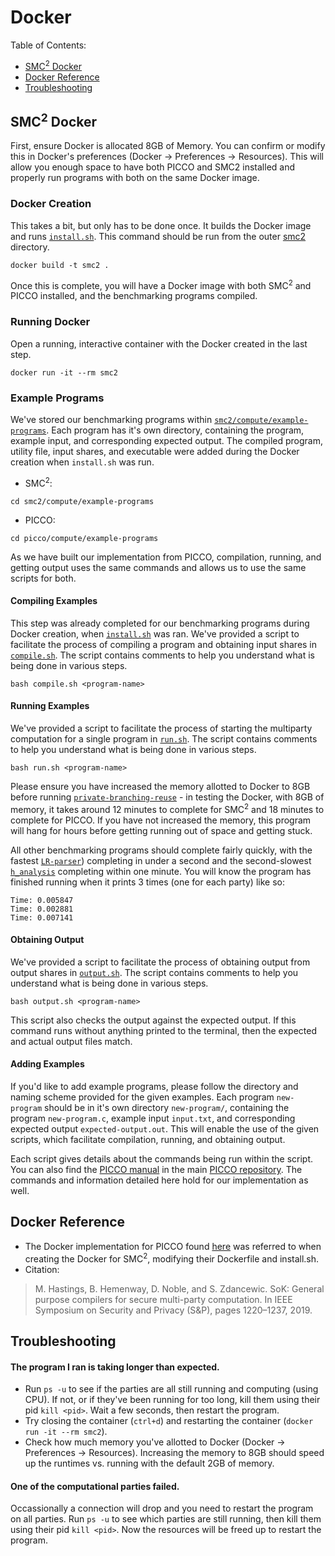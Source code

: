 # Docker
Table of Contents:
- [SMC<sup>2</sup> Docker](#smc2-docker)
- [Docker Reference](#docker-reference)
- [Troubleshooting](#troubleshooting)

## SMC<sup>2</sup> Docker
First, ensure Docker is allocated 8GB of Memory. 
You can confirm or modify this in Docker's preferences (Docker -> Preferences -> Resources).
This will allow you enough space to have both PICCO and SMC2 installed and properly run programs with both on the same Docker image. 

### Docker Creation
This takes a bit, but only has to be done once. It builds the Docker image and runs [`install.sh`](install.sh). 
This command should be run from the outer [smc2](https://github.com/SMC2-Team/smc2) directory.
```
docker build -t smc2 .
```
Once this is complete, you will have a Docker image with both SMC<sup>2</sup> and PICCO installed, and the benchmarking programs compiled. 

### Running Docker
Open a running, interactive container with the Docker created in the last step.
```
docker run -it --rm smc2
```

### Example Programs
We've stored our benchmarking programs within [`smc2/compute/example-programs`](../smc2/compute/example-programs). 
Each program has it's own directory, containing the program, example input, and corresponding expected output. 
The compiled program, utility file, input shares, and executable were added during the Docker creation when `install.sh` was run.

- SMC<sup>2</sup>:
```
cd smc2/compute/example-programs
```

- PICCO:
```
cd picco/compute/example-programs
```
As we have built our implementation from PICCO, compilation, running, and getting output uses the same commands and allows us to use the same scripts for both.


#### Compiling Examples
This step was already completed for our benchmarking programs during Docker creation, when [`install.sh`](install.sh) was ran.
We've provided a script to facilitate the process of compiling a program and obtaining input shares in [`compile.sh`](https://github.com/SMC2-Team/smc2/blob/main/smc2/compute/example-programs/compile.sh). The script contains comments to help you understand what is being done in various steps. 
```
bash compile.sh <program-name>
```


#### Running Examples
We've provided a script to facilitate the process of starting the multiparty computation for a single program in [`run.sh`](https://github.com/SMC2-Team/smc2/blob/main/smc2/compute/example-programs/run.sh). The script contains comments to help you understand what is being done in various steps. 
```
bash run.sh <program-name>
```
Please ensure you have increased the memory allotted to Docker to 8GB before running [`private-branching-reuse`](https://github.com/SMC2-Team/smc2/tree/main/smc2/compute/example-programs/private-branching-reuse) - in testing the Docker, with 8GB of memory, it takes around 12 minutes to complete for SMC<sup>2</sup> and 18 minutes to complete for PICCO. If you have not increased the memory, this program will hang for hours before getting running out of space and getting stuck. 

All other benchmarking programs should complete fairly quickly, with the fastest [`LR-parser`](https://github.com/SMC2-Team/smc2/tree/main/smc2/compute/example-programs/LR-parser)) completing in under a second and the second-slowest [`h_analysis`](https://github.com/SMC2-Team/smc2/tree/main/smc2/compute/example-programs/h_analysis) completing within one minute. You will know the program has finished running when it prints 3 times (one for each party) like so: 
```
Time: 0.005847
Time: 0.002881
Time: 0.007141
```

#### Obtaining Output
We've provided a script to facilitate the process of obtaining output from output shares in [`output.sh`](https://github.com/SMC2-Team/smc2/blob/main/smc2/compute/example-programs/output.sh). The script contains comments to help you understand what is being done in various steps. 
```
bash output.sh <program-name>
```
This script also checks the output against the expected output. If this command runs without anything printed to the terminal, then the expected and actual output files match. 


#### Adding Examples
If you'd like to add example programs, please follow the directory and naming scheme provided for the given examples.
Each program `new-program` should be in it's own directory `new-program/`, containing the program `new-program.c`, example input `input.txt`, and corresponding expected output `expected-output.out`.
This will enable the use of the given scripts, which facilitate compilation, running, and obtaining output. 

Each script gives details about the commands being run within the script. 
You can also find the [PICCO manual](https://github.com/PICCO-Team/picco/blob/master/picco-manual.pdf) in the main [PICCO repository](https://github.com/PICCO-Team/picco). The commands and information detailed here hold for our implementation as well.



## Docker Reference
- The Docker implementation for PICCO found [here](https://github.com/MPC-SoK/frameworks/tree/master/picco) was referred to when creating the Docker for SMC<sup>2</sup>, modifying their Dockerfile and install.sh.
- Citation:
> M. Hastings, B. Hemenway, D. Noble, and S. Zdancewic. SoK: General purpose compilers for secure multi-party computation. In IEEE Symposium on Security and Privacy (S&P), pages 1220–1237, 2019.


## Troubleshooting
#### The program I ran is taking longer than expected.
- Run `ps -u` to see if the parties are all still running and computing (using CPU). If not, or if they've been running for too long, kill them using their pid `kill <pid>`. Wait a few seconds, then restart the program.
- Try closing the container (`ctrl+d`) and restarting the container (`docker run -it --rm smc2`).
- Check how much memory you've allotted to Docker (Docker -> Preferences -> Resources). Increasing the memory to 8GB should speed up the runtimes vs. running with the default 2GB of memory. 

#### One of the computational parties failed.
Occassionally a connection will drop and you need to restart the program on all parties. 
Run `ps -u` to see which parties are still running, then kill them using their pid `kill <pid>`.
Now the resources will be freed up to restart the program. 


